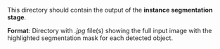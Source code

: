 This directory should contain the output of the **instance segmentation stage**.

**Format**: Directory with _.jpg_ file(s) showing the full input image with the highlighted segmentation mask for each detected object.